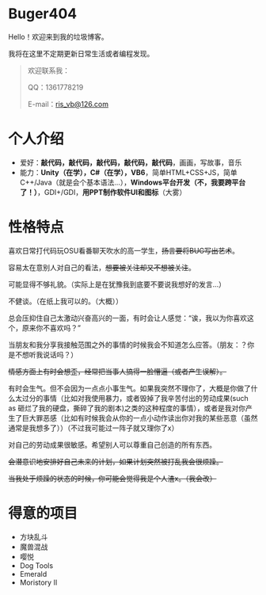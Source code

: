 # Buger404

Hello！欢迎来到我的垃圾博客。

我将在这里不定期更新日常生活或者编程发现。



> 欢迎联系我：
>
> QQ：1361778219
>
> E-mail：ris_vb@126.com

# 个人介绍

* 爱好：**敲代码，敲代码，敲代码，敲代码，敲代码**，画画，写故事，音乐
* 能力：**Unity（在学），C#（在学），VB6**，简单HTML+CSS+JS，简单C++/Java（就是会个基本语法...），**Windows平台开发（不，我要跨平台了！）**，GDI+/GDI，**用PPT制作软件UI和图标**（大雾）

# 性格特点

喜欢日常打代码玩OSU看番聊天吹水的高一学生，~~扬言要将BUG写出艺术~~。

容易太在意别人对自己的看法，~~想要被关注却又不想被关注~~。

可能显得不够礼貌。（实际上是在犹豫我到底要不要说我想好的发言...）

不健谈。（在纸上我可以的。（大概））

总会压抑住自己太激动兴奋高兴的一面，有时会让人感觉：“诶，我以为你喜欢这个，原来你不喜欢吗？”

当朋友和我分享我接触范围之外的事情的时候我会不知道怎么应答。（朋友：？你是不想听我说话吗？）

~~情感方面上有时会想歪，经常把当事人搞得一脸懵逼（或者产生误解）。~~

有时会生气。但不会因为一点点小事生气。如果我突然不理你了，大概是你做了什么太过分的事情（比如对我使用暴力，或者毁掉了我辛苦付出的劳动成果(such as 砸烂了我的硬盘，撕碎了我的剧本)之类的这种程度的事情），或者是我对你产生了巨大罪恶感（比如有时候我会从你的一点小动作读出你对我的某些恶意（虽然通常是我想多了））（不过我可能过一阵子就又理你了x）

对自己的劳动成果很敏感。希望别人可以尊重自己创造的所有东西。

~~会潜意识地安排好自己未来的计划，如果计划突然被打乱我会很烦躁。~~

~~当我处于烦躁的状态的时候，你可能会觉得我是个人渣x。（我会改）~~

# 得意的项目

* 方块乱斗
* 魔兽混战
* 嘤悦
* Dog Tools
* Emerald
* Moristory II

